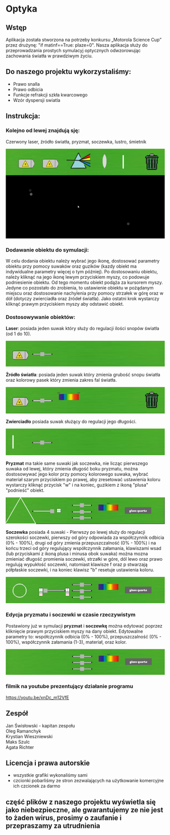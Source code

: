 # Optyka

## Wstęp
Aplikacja została stworzona na potrzeby konkursu „Motorola Science Cup” przez drużynę: "if matinf==True: plaze=0".
Nasza aplikacja służy do przeprowadzania prostych symulacyj optycznych odwzorowując zachowania światła w prawdziwym życiu. 


## Do naszego projektu wykorzystaliśmy:
- Prawo snalla
- Prawo odbicia
- Funkcje refrakcji szkła kwarcowego
- Wzór dyspersji swiatla

## Instrukcja:
### Kolejno od lewej znajdują sję:
Czerwony laser, źródło światła, pryzmat, soczewka, lustro, śmietnik

![title](Readme/image.png)

### Dodawanie obiektu do symulacji:
W celu dodania obiektu należy wybrać jego ikonę, dostosować parametry obiektu przy pomocy suwaków oraz guzików (kazdy obiekt ma indywidualne parametry więcej o tym później). Po dostosowaniu obiektu, należy kliknąć na jego ikonę lewym przyciskiem myszy, co podowuje podniesienie obiektu. Od tego momentu obiekt podąża za kursorem myszy. Jedyne co pozostało do zrobienia, to ustawienie obiektu w pożądanym miejscu oraz dostosowanie nachylenia przy pomocy strzałek w górę oraz w dół (dotyczy zwierciadła oraz źródeł światła). Jako ostatni krok wystarczy kliknąć prawym przyciskiem myszy aby odstawić obiekt.


### Dostosowywanie obiektów:
**Laser**: posiada jeden suwak który służy do regulacji ilości snopów światła (od 1 do 10).

![title](Readme/lazer.PNG)

**Żródło światła**: posiada jeden suwak  który zmienia grubość snopu światła oraz kolorowy pasek który zmienia zakres fal światła.

![title](Readme/ZS1.PNG)

**Zwierciadło** posiada suwak służący do regulacji jego
długości.

![title](Readme/ZW.PNG)

**Pryzmat** ma takie same suwaki jak soczewka, nie licząc pierwszego suwaka od lewej, który zmienia długość boku pryzmatu, można dostosowywać jego kolor przy pomocy kolorowego suwaka, wybrać materiał szarym przyciskiem po prawej, aby zresetować ustawienia koloru wystarczy kliknąć przycisk "w" i na koniec, guzikiem z ikoną "plusa" "podnieść" obiekt.

![title](Readme/Przechwytywanie.PNG)

**Soczewka** posiada 4 suwaki - Pierwszy po lewej służy do regulacji szerokości soczewki, pierwszy od góry odpowiada za współczynnik odbicia (0% - 100%), drugi od góry zmienia przepuszczalność (0% - 100%) i na końcu trzeci od góry regulujący współczynnik załamania, klawiszami wsad (lub przyciskami z ikoną plusa i minusa obok suwaka) można mozna zmieniać długość promienia soczewki, strzałki w góre, dól lewo oraz prawo regulują wypukłość soczewki, natomiast klawisze f oraz p stwarzają półpłaskie soczewki, i na koniec klawisz "b" resetuje ustawienia koloru.

![title](Readme/Przechwytywanie6.PNG)

### Edycja pryzmatu i soczewki w czasie rzeczywistym
Postawiony już w symulacji **pryzmat** i **soczewkę** można edytować poprzez kliknięcie prawym przyciskiem myszy na dany obiekt. Edytowalne parametry to: współczynnik odbicia (0% - 100%), przepuszczalność (0% - 100%), współczynnik załamania (1-3), materiał, oraz kolor.

![title](Readme/Przechwytywanie5.PNG)

### filmik na youtube prezentujący działanie programu
https://youtu.be/xnDc_m12VfE

## Zespół
Jan Świsłowski - kapitan zespołu  
Oleg Ramanchyk  
Krystian Wieszniewski  
Maks Szulc   
Agata Richter

## Licencja i prawa autorskie
- wszystkie grafiki wykonaliśmy sami
- czcionki pobarliśmy ze stron zezwalających na użytkowanie komercyjne ich czcionek za darmo

## część plików z naszego projektu wyświetla się jako niebezpieczne, ale gwarantujemy ze nie jest to żaden wirus, prosimy o zaufanie i przepraszamy za utrudnienia








